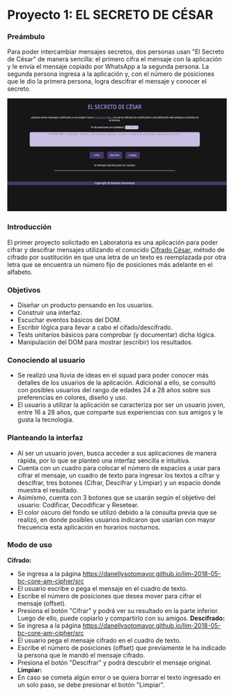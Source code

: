 # Proyecto 1: EL SECRETO DE CÉSAR
### Preámbulo
Para poder intercambiar mensajes secretos, dos personas usan "El Secreto de César" de manera sencilla: el primero cifra el mensaje con la aplicación y le envía el mensaje copiado por WhatsApp a la segunda persona. 
La segunda persona ingresa a la aplicación y, con el número de posiciones que le dio la primera persona, logra descifrar el mensaje y conocer el secreto.

![interfaz](https://raw.githubusercontent.com/DanellySotomayor/lim-2018-05-bc-core-am-cipher/master/src/img/interfaz-secreto-cesar.jpg "Interfaz")

### Introducción

El primer proyecto solicitado en Laboratoria es una aplicación para poder cifrar y descifrar mensajes utilizando el conocido [Cifrado César](https://es.wikipedia.org/wiki/Cifrado_C%C3%A9sar "conoce más sobre el Cifrado César"), método de cifrado por sustitución en que una letra de un texto es reemplazada por otra letra que se encuentra un número fijo de posiciones más adelante en el alfabeto.

### Objetivos
* Diseñar un producto pensando en los usuarios.
* Construir una interfaz.
* Escuchar eventos básicos del DOM.
* Escribir lógica para llevar a cabo el cifado/descifrado.
* Tests unitarios básicos para comprobar (y documentar) dicha lógica.
* Manipulación del DOM para mostrar (escribir) los resultados.

### Conociendo al usuario
* Se realizó una lluvia de ideas en el squad para poder conocer más detalles de los usuarios de la aplicación. Adicional a ello, se consultó con posibles usuarios del rango de edades 24 a 28 años sobre sus preferencias en colores, diseño y uso.
* El usuario a utilizar la aplicación se caracteriza por ser un usuario joven, entre 16 a 28 años, que comparte sus experiencias con sus amigos y le gusta la tecnología.

### Planteando la interfaz
* Al ser un usuario joven, busca acceder a sus aplicaciones de manera rápida, por lo que se planteó una  interfaz sencilla e intuitiva.
* Cuenta con un cuadro para colocar el número de espacios a usar para cifrar el mensaje, un cuadro de texto para ingresar los textos a cifrar y descifrar, tres botones (Cifrar, Descifrar y Limpiar) y un espacio donde muestra el resultado.
* Asimismo, cuenta con 3 botones que se usarán según el objetivo del usuario: Codificar, Decodificar y Resetear.
* El color oscuro del fondo se utilizó debido a la consulta previa que se realizó, en donde posibles usuarios indicaron que usarían con mayor frecuencia esta aplicación en horarios nocturnos.

### Modo de uso
**Cifrado:**
* Se ingresa a la página https://danellysotomayor.github.io/lim-2018-05-bc-core-am-cipher/src
* El usuario escribe o pega el mensaje en el cuadro de texto.
* Escribe el número de posiciones que desea mover para cifrar el mensaje (offset).
* Presiona el botón "Cifrar" y podrá ver su resultado en la parte inferior. Luego de ello, puede copiarlo y compartirlo con su amigos.
**Descifrado:**
* Se ingresa a la página https://danellysotomayor.github.io/lim-2018-05-bc-core-am-cipher/src
* El usuario pega el mensaje cifrado en el cuadro de texto.
* Escribe el número de posiciones (offset) que previamente le ha indicado la persona que le mandó el mensaje cifrado.
* Presiona el botón "Descifrar" y podrá descubrir el mensaje original.
**Limpiar:**
* En caso se cometa algún error o se quiera borrar el texto ingresado en un solo paso, se debe presionar el botón "Limpiar".

